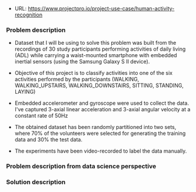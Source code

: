 - URL: https://www.projectpro.io/project-use-case/human-activity-recognition

### Problem description

- Dataset that I will be using to solve this problem was built from the recordings of 30 study participants performing activities of daily living (ADL) while carrying a waist-mounted smartphone with embedded inertial sensors (using the Samsung Galaxy S II device).

- Objective of this project is to classify activities into one of the six activities performed by the participants (WALKING, WALKING_UPSTAIRS, WALKING_DOWNSTAIRS, SITTING, STANDING, LAYING)

- Embedded accelerometer and gyroscope were used to collect the data. I've captured 3-axial linear acceleration and 3-axial angular velocity at a constant rate of 50Hz

- The obtained dataset has been randomly partitioned into two sets, where 70% of the volunteers were selected for generating the training data and 30% the test data.

- The experiments have been video-recorded to label the data manually.

### Problem description from data science perspective

### Solution description
